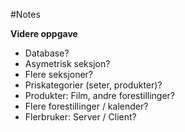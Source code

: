 #Notes

**Videre oppgave**

- Database?
- Asymetrisk seksjon?
- Flere seksjoner?
- Priskategorier (seter, produkter)?
- Produkter: Film, andre forestillinger?
- Flere forestillinger / kalender?
- Flerbruker: Server / Client?
